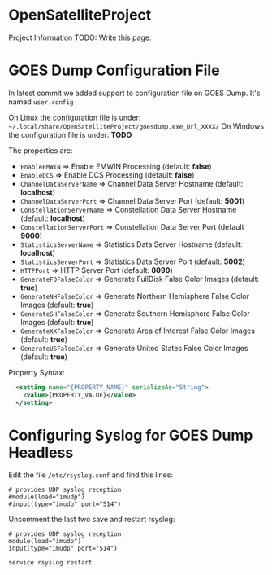 # OpenSatelliteProject
Project Information
TODO: Write this page.

# GOES Dump Configuration File

In latest commit we added support to configuration file on GOES Dump. It's named `user.config`

On Linux the configuration file is under: `~/.local/share/OpenSatelliteProject/goesdump.exe_Url_XXXX/`
On Windows the configuration file is under: **TODO**

The properties are:

* `EnableEMWIN` => Enable EMWIN Processing (default: **false**)
* `EnableDCS`   => Enable DCS Processing (default: **false**)
* `ChannelDataServerName` => Channel Data Server Hostname (default: **localhost**)
* `ChannelDataServerPort` => Channel Data Server Port (default: **5001**)
* `ConstellationServerName` => Constellation Data Server Hostname (default: **localhost**)
* `ConstellationServerPort` => Constellation Data Server Port (default **9000**)
* `StatisticsServerName` => Statistics Data Server Hostname (default: **localhost**)
* `StatisticsServerPort` => Statistics Data Server Port (default: **5002**)
* `HTTPPort` => HTTP Server Port (default: **8090**)
* `GenerateFDFalseColor` => Generate FullDisk False Color Images (default: **true**)
* `GenerateNHFalseColor` => Generate Northern Hemisphere False Color Images (default: **true**)
* `GenerateSHFalseColor` =>  Generate Southern Hemisphere False Color Images (default: **true**)
* `GenerateXXFalseColor` =>  Generate Area of Interest False Color Images (default: **true**)
* `GenerateUSFalseColor` =>  Generate United States False Color Images (default: **true**)

Property Syntax:
```xml
  <setting name="{PROPERTY_NAME}" serializeAs="String">
    <value>{PROPERTY_VALUE}</value>
  </setting>
```

# Configuring Syslog for GOES Dump Headless

Edit the file `/etc/rsyslog.conf` and find this lines:
```
# provides UDP syslog reception
#module(load="imudp")
#input(type="imudp" port="514")
```

Uncomment the last two save and restart rsyslog:
```
# provides UDP syslog reception
module(load="imudp")
input(type="imudp" port="514")
```

`service rsyslog restart`
